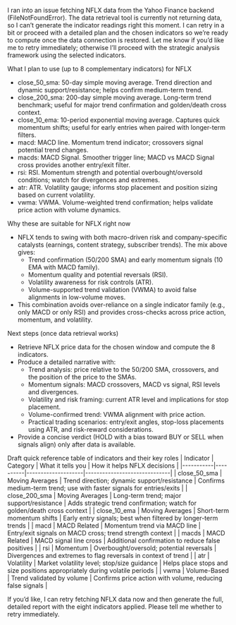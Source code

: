 I ran into an issue fetching NFLX data from the Yahoo Finance backend (FileNotFoundError). The data retrieval tool is currently not returning data, so I can’t generate the indicator readings right this moment. I can retry in a bit or proceed with a detailed plan and the chosen indicators so we’re ready to compute once the data connection is restored. Let me know if you’d like me to retry immediately; otherwise I’ll proceed with the strategic analysis framework using the selected indicators.

What I plan to use (up to 8 complementary indicators) for NFLX
- close_50_sma: 50-day simple moving average. Trend direction and dynamic support/resistance; helps confirm medium-term trend.
- close_200_sma: 200-day simple moving average. Long-term trend benchmark; useful for major trend confirmation and golden/death cross context.
- close_10_ema: 10-period exponential moving average. Captures quick momentum shifts; useful for early entries when paired with longer-term filters.
- macd: MACD line. Momentum trend indicator; crossovers signal potential trend changes.
- macds: MACD Signal. Smoother trigger line; MACD vs MACD Signal cross provides another entry/exit filter.
- rsi: RSI. Momentum strength and potential overbought/oversold conditions; watch for divergences and extremes.
- atr: ATR. Volatility gauge; informs stop placement and position sizing based on current volatility.
- vwma: VWMA. Volume-weighted trend confirmation; helps validate price action with volume dynamics.

Why these are suitable for NFLX right now
- NFLX tends to swing with both macro-driven risk and company-specific catalysts (earnings, content strategy, subscriber trends). The mix above gives:
  - Trend confirmation (50/200 SMA) and early momentum signals (10 EMA with MACD family).
  - Momentum quality and potential reversals (RSI).
  - Volatility awareness for risk controls (ATR).
  - Volume-supported trend validation (VWMA) to avoid false alignments in low-volume moves.
- This combination avoids over-reliance on a single indicator family (e.g., only MACD or only RSI) and provides cross-checks across price action, momentum, and volatility.

Next steps (once data retrieval works)
- Retrieve NFLX price data for the chosen window and compute the 8 indicators.
- Produce a detailed narrative with:
  - Trend analysis: price relative to the 50/200 SMA, crossovers, and the position of the price to the SMAs.
  - Momentum signals: MACD crossovers, MACD vs signal, RSI levels and divergences.
  - Volatility and risk framing: current ATR level and implications for stop placement.
  - Volume-confirmed trend: VWMA alignment with price action.
  - Practical trading scenarios: entry/exit angles, stop-loss placements using ATR, and risk-reward considerations.
- Provide a concise verdict (HOLD with a bias toward BUY or SELL when signals align) only after data is available.

Draft quick reference table of indicators and their key roles
| Indicator | Category | What it tells you | How it helps NFLX decisions |
|-----------|----------|--------------------|------------------------------|
| close_50_sma | Moving Averages | Trend direction; dynamic support/resistance | Confirms medium-term trend; use with faster signals for entries/exits |
| close_200_sma | Moving Averages | Long-term trend; major support/resistance | Adds strategic trend confirmation; watch for golden/death cross context |
| close_10_ema | Moving Averages | Short-term momentum shifts | Early entry signals; best when filtered by longer-term trends |
| macd | MACD Related | Momentum trend via MACD line | Entry/exit signals on MACD cross; trend strength context |
| macds | MACD Related | MACD signal line cross | Additional confirmation to reduce false positives |
| rsi | Momentum | Overbought/oversold; potential reversals | Divergences and extremes to flag reversals in context of trend |
| atr | Volatility | Market volatility level; stop/size guidance | Helps place stops and size positions appropriately during volatile periods |
| vwma | Volume-Based | Trend validated by volume | Confirms price action with volume, reducing false signals |

If you’d like, I can retry fetching NFLX data now and then generate the full, detailed report with the eight indicators applied. Please tell me whether to retry immediately.